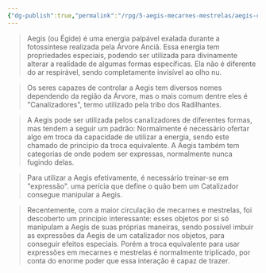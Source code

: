 ```yaml
---
{"dg-publish":true,"permalink":"/rpg/5-aegis-mecarnes-mestrelas/aegis-conceito/","dgPassFrontmatter":true}
---
```





> Aegis (ou Égide) é uma energia palpável exalada durante a fotossíntese realizada pela Árvore Anciã. Essa energia tem propriedades especiais, podendo ser utilizada para divinamente alterar a realidade de algumas formas específicas. Ela não é diferente do ar respirável, sendo completamente invisível ao olho nu. 

>Os seres capazes de controlar a Aegis tem diversos nomes dependendo da região da Árvore, mas o mais comum dentre eles é "Canalizadores", termo utilizado pela tribo dos Radilhantes. 

> A Aegis pode ser utilizada pelos canalizadores de diferentes formas, mas tendem a seguir um padrão: Normalmente é necessário ofertar algo em troca da capacidade de utilizar a energia, sendo este chamado de principio da troca equivalente. A Aegis também tem categorias de onde podem ser expressas, normalmente nunca fugindo delas.

> Para utilizar a Aegis efetivamente, é necessário treinar-se em "expressão". uma perícia que define o quão bem um Catalizador consegue manipular a Aegis. 

> Recentemente, com a maior circulação de mecarnes e mestrelas, foi descoberto um principio interessante: esses objetos por si só manipulam a Aegis de suas próprias maneiras, sendo possível imbuir as expressões da Aegis de um catalizador nos objetos, para conseguir efeitos especiais. Porém a troca equivalente para usar expressões em mecarnes e mestrelas é normalmente triplicado, por conta do enorme poder que essa interação é capaz de trazer. 